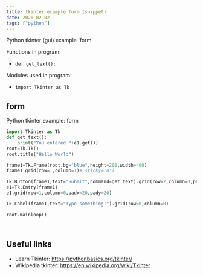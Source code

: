 ```yaml
---
title: tkinter example form (snippet)
date: 2020-02-02
tags: ["python"]
---
```

Python tkinter (gui) example 'form'

Functions in program: 
* `def get_text():`

Modules used in program: 
* `import Tkinter as Tk`

## form

Python tkinter example: form

```python
import Tkinter as Tk
def get_text():
    print("You entered "+e1.get())
root=Tk.Tk()
root.title("Hello World")

frame1=Tk.Frame(root,bg="blue",height=200,width=400)
frame1.grid(row=1,column=1)#,sticky='n')

Tk.Button(frame1,text="Submit",command=get_text).grid(row=2,column=0,padx=20,pady=20)
e1=Tk.Entry(frame1)
e1.grid(row=1,column=0,padx=20,pady=20)

Tk.Label(frame1,text="Type something!").grid(row=0,column=0)

root.mainloop()




```

## Useful links

- Learn Tkinter: https://pythonbasics.org/tkinter/
- Wikipedia tkinter: https://en.wikipedia.org/wiki/Tkinter
